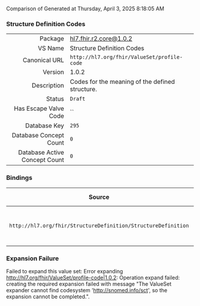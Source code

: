Comparison of 
Generated at Thursday, April 3, 2025 8:18:05 AM

### Structure Definition Codes

|      |     |
| ---: | --- |
| Package | hl7.fhir.r2.core@1.0.2 |
| VS Name | Structure Definition Codes |
| Canonical URL | `http://hl7.org/fhir/ValueSet/profile-code` |
| Version | 1.0.2 |
| Description | Codes for the meaning of the defined structure. |
| Status | `Draft` |
| Has Escape Valve Code | `` |
| Database Key | `295` |
| Database Concept Count | `0` |
| Database Active Concept Count | `0` |
### Bindings

| Source | Element | Binding | Strength | Element Short |
| ------ | ------- | ------- | -------- | ------------- |
| `http://hl7.org/fhir/StructureDefinition/StructureDefinition` | `StructureDefinition.code` | `http://hl7.org/fhir/ValueSet/profile-code` | `Example` | Assist with indexing and finding |

### Expansion Failure

Failed to expand this value set: Error expanding http://hl7.org/fhir/ValueSet/profile-code|1.0.2: Operation expand failed: creating the required expansion failed with message "The ValueSet expander cannot find codesystem 'http://snomed.info/sct', so the expansion cannot be completed.".
